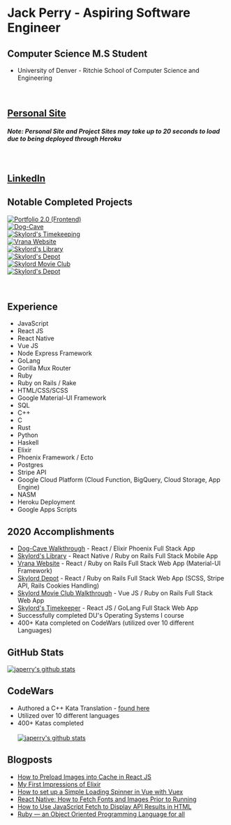 # Jack Perry - Aspiring Software Engineer

## Computer Science M.S Student
- University of Denver - Ritchie School of Computer Science and Engineering

<br/>

## [Personal Site](http://thejackperry.com)
##### Note: Personal Site and Project Sites may take up to 20 seconds to load due to being deployed through Heroku

<br/>

## [LinkedIn](https://www.linkedin.com/in/jack-e-perry/)

## Notable Completed Projects
[![Portfolio 2.0 (Frontend)](https://github-readme-stats.vercel.app/api/pin/?username=japerry911&repo=Portfolio-Frontend-2.0)](https://github.com/japerry911/Portfolio-Frontend-2.0)
<br/>
[![Dog-Cave](https://github-readme-stats.vercel.app/api/pin/?username=japerry911&repo=Dog-Cave)](https://github.com/japerry911/Dog-Cave)
<br/>
[![Skylord's Timekeeping](https://github-readme-stats.vercel.app/api/pin/?username=japerry911&repo=SkylordsTimekeeping)](https://github.com/japerry911/SkylordsTimekeeping)
<br/>
[![Vrana Website](https://github-readme-stats.vercel.app/api/pin/?username=japerry911&repo=Vrana_v1)](https://github.com/japerry911/Vrana_v1)
<br/>
[![Skylord's Library](https://github-readme-stats.vercel.app/api/pin/?username=japerry911&repo=Skylords_Library)](https://github.com/japerry911/Skylords_Library)
<br/>
[![Skylord's Depot](https://github-readme-stats.vercel.app/api/pin/?username=japerry911&repo=Skylord_Depot)](https://github.com/japerry911/Skylord_Depot)
<br/>
[![Skylord Movie Club](https://github-readme-stats.vercel.app/api/pin/?username=japerry911&repo=Skylord-Movie-Club)](https://github.com/japerry911/Skylord-Movie-Club)
<br/>
[![Skylord's Depot](https://github-readme-stats.vercel.app/api/pin/?username=japerry911&repo=Mod2Project_BarterBook)](https://github.com/japerry911/Mod2Project_BarterBook)

<br/>

## Experience
- JavaScript
- React JS
- React Native
- Vue JS
- Node Express Framework
- GoLang
- Gorilla Mux Router
- Ruby
- Ruby on Rails / Rake
- HTML/CSS/SCSS
- Google Material-UI Framework
- SQL
- C++
- C
- Rust
- Python 
- Haskell
- Elixir
- Phoenix Framework / Ecto
- Postgres
- Stripe API
- Google Cloud Platform (Cloud Function, BigQuery, Cloud Storage, App Engine)
- NASM
- Heroku Deployment
- Google Apps Scripts

## 2020 Accomplishments
- [Dog-Cave Walkthrough](https://www.youtube.com/watch?v=bXqXe4z9sAk) - React / Elixir Phoenix Full Stack App
- [Skylord's Library](https://www.youtube.com/watch?v=q3Z97DHl-2o) - React Native / Ruby on Rails Full Stack Mobile App
- [Vrana Website](https://www.youtube.com/watch?v=oTsT9zg0lbA) - React / Ruby on Rails Full Stack Web App (Material-UI Framework)
- [Skylord Depot](https://www.youtube.com/watch?v=wStR5tNoWlY) - React / Ruby on Rails Full Stack Web App (SCSS, Stripe API, Rails Cookies Handling)
- [Skylord Movie Club Walkthrough](https://www.youtube.com/watch?v=KN1aw6KgI60) - Vue JS / Ruby on Rails Full Stack Web App 
- [Skylord's Timekeeper](https://www.youtube.com/watch?v=ieFLfJX53Ow) - React JS / GoLang Full Stack Web App
- Successfully completed DU's Operating Systems I course
- 400+ Kata completed on CodeWars (utilized over 10 different Languages)

## GitHub Stats
[![japerry's github stats](https://github-readme-stats.vercel.app/api?username=japerry911&show_icons=true&theme=nightowl&count_private=true&hide=issues,stars)](https://github.com/anuraghazra/github-readme-stats)

## CodeWars
- Authored a C++ Kata Translation - [found here](https://www.codewars.com/kata/5f0ea61fd997db00327e6c25)
- Utilized over 10 different languages
- 400+ Katas completed <br/><br/>
[![japerry's github stats](https://www.codewars.com/users/skylord395/badges/large)](https://www.codewars.com/users/skylord395)

## Blogposts
- [How to Preload Images into Cache in React JS](https://medium.com/@jackperry_57377/how-to-preload-images-into-cache-in-react-js-ff1642708240)
- [My First Impressions of Elixir](https://medium.com/@jackperry_57377/my-first-impressions-of-elixir-57f0d5741c8f)
- [How to set up a Simple Loading Spinner in Vue with Vuex](https://medium.com/@jackperry_57377/how-to-set-up-a-simple-loading-spinner-in-vue-with-vuex-8afc0ef50363)
- [React Native: How to Fetch Fonts and Images Prior to Running](https://medium.com/@jackperry_57377/react-native-how-to-fetch-fonts-and-images-prior-to-running-932384571f2d)
- [How to Use JavaScript Fetch to Display API Results in HTML](https://medium.com/@jackperry_57377/how-to-use-javascript-fetch-to-display-api-results-in-html-7aa59936ed30)
- [Ruby — an Object Oriented Programming Language for all](https://medium.com/@jackperry_57377/ruby-an-object-oriented-programming-language-for-all-a54dbd7b84df)
